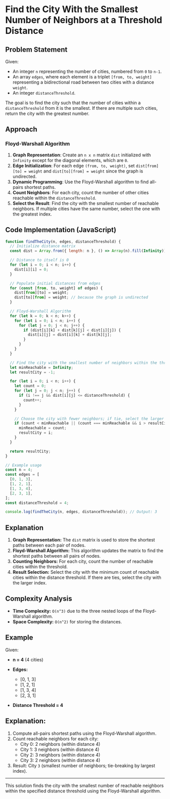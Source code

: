 # Find the City With the Smallest Number of Neighbors at a Threshold Distance

## Problem Statement

Given:

- An integer `n` representing the number of cities, numbered from `0` to `n-1`.
- An array `edges`, where each element is a triplet `[from, to, weight]` representing a bidirectional road between two cities with a distance `weight`.
- An integer `distanceThreshold`.

The goal is to find the city such that the number of cities within a `distanceThreshold` from it is the smallest. If there are multiple such cities, return the city with the greatest number.

## Approach

### Floyd-Warshall Algorithm

1. **Graph Representation**: Create an `n x n` matrix `dist` initialized with `Infinity` except for the diagonal elements, which are `0`.
2. **Edge Initialization**: For each edge `(from, to, weight)`, set `dist[from][to] = weight` and `dist[to][from] = weight` since the graph is undirected.
3. **Dynamic Programming**: Use the Floyd-Warshall algorithm to find all-pairs shortest paths.
4. **Count Neighbors**: For each city, count the number of other cities reachable within the `distanceThreshold`.
5. **Select the Result**: Find the city with the smallest number of reachable neighbors. If multiple cities have the same number, select the one with the greatest index.

## Code Implementation (JavaScript)

```javascript
function findTheCity(n, edges, distanceThreshold) {
  // Initialize distance matrix
  const dist = Array.from({ length: n }, () => Array(n).fill(Infinity));

  // Distance to itself is 0
  for (let i = 0; i < n; i++) {
    dist[i][i] = 0;
  }

  // Populate initial distances from edges
  for (const [from, to, weight] of edges) {
    dist[from][to] = weight;
    dist[to][from] = weight; // because the graph is undirected
  }

  // Floyd-Warshall Algorithm
  for (let k = 0; k < n; k++) {
    for (let i = 0; i < n; i++) {
      for (let j = 0; j < n; j++) {
        if (dist[i][k] + dist[k][j] < dist[i][j]) {
          dist[i][j] = dist[i][k] + dist[k][j];
        }
      }
    }
  }

  // Find the city with the smallest number of neighbors within the threshold
  let minReachable = Infinity;
  let resultCity = -1;

  for (let i = 0; i < n; i++) {
    let count = 0;
    for (let j = 0; j < n; j++) {
      if (i !== j && dist[i][j] <= distanceThreshold) {
        count++;
      }
    }

    // Choose the city with fewer neighbors; if tie, select the larger index
    if (count < minReachable || (count === minReachable && i > resultCity)) {
      minReachable = count;
      resultCity = i;
    }
  }

  return resultCity;
}

// Example usage
const n = 4;
const edges = [
  [0, 1, 3],
  [1, 2, 1],
  [1, 3, 4],
  [2, 3, 1],
];
const distanceThreshold = 4;

console.log(findTheCity(n, edges, distanceThreshold)); // Output: 3
```

## Explanation

1. **Graph Representation:** The `dist` matrix is used to store the shortest paths between each pair of nodes.
2. **Floyd-Warshall Algorithm:** This algorithm updates the matrix to find the shortest paths between all pairs of nodes.
3. **Counting Neighbors:** For each city, count the number of reachable cities within the threshold.
4. **Result Selection:** Select the city with the minimum count of reachable cities within the distance threshold. If there are ties, select the city with the larger index.

## Complexity Analysis

- **Time Complexity:** `O(n^3)` due to the three nested loops of the Floyd-Warshall algorithm.
- **Space Complexity:** `O(n^2)` for storing the distances.

## Example

Given:

- **n = 4** (4 cities)
- **Edges:**

  - [0, 1, 3]
  - [1, 2, 1]
  - [1, 3, 4]
  - [2, 3, 1]

- **Distance Threshold = 4**

## Explanation:

1. Compute all-pairs shortest paths using the Floyd-Warshall algorithm.
2. Count reachable neighbors for each city:
   - City 0: 2 neighbors (within distance 4)
   - City 1: 3 neighbors (within distance 4)
   - City 2: 3 neighbors (within distance 4)
   - City 3: 2 neighbors (within distance 4)
3. Result: City `3` (smallest number of neighbors; tie-breaking by largest index).

---

This solution finds the city with the smallest number of reachable neighbors within the specified distance threshold using the Floyd-Warshall algorithm.
